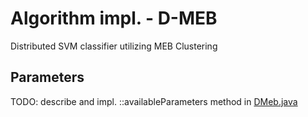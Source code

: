 # Algorithm impl. - D-MEB

Distributed SVM classifier utilizing MEB Clustering

## Parameters

TODO: describe and impl. ::availableParameters method
in [DMeb.java](./src/main/java/pl/edu/pw/ddm/platform/algorithms/classification/dmeb/DMeb.java)
